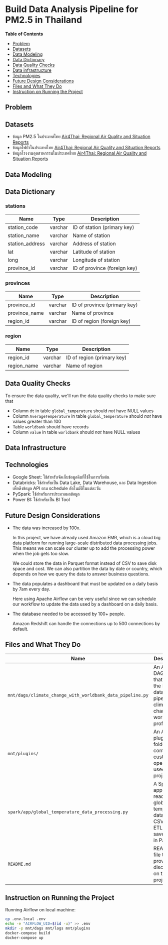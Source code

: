 # Build Data Analysis Pipeline for PM2.5 in Thailand

**Table of Contents**

* [Problem](#problem)
* [Datasets](#datasets)
* [Data Modeling](#data-modeling)
* [Data Dictionary](#data-dictionary)
* [Data Quality Checks](#data-quality-checks)
* [Data infrastructure](#data-infrastructure)
* [Technologies](#technologies)
* [Future Design Considerations](#future-design-considerations)
* [Files and What They Do](#files-and-what-they-do)
* [Instruction on Running the Project](#instruction-on-running-the-project)


## Problem



## Datasets

* ข้อมูล PM2.5 ในประเทศไทย [Air4Thai: Regional Air Quality and Situation Reports](http://www.air4thai.com/webV3/#/History)
* ข้อมูลไฟป่าในประเทศไทย [Air4Thai: Regional Air Quality and Situation Reports](http://www.air4thai.com/webV3/#/History)
* ข้อมูลโรงงานอุตสาหกรรมในประเทศไทย [Air4Thai: Regional Air Quality and Situation Reports](http://www.air4thai.com/webV3/#/History)

## Data Modeling



## Data Dictionary

### stations

| Name | Type | Description |
| - | - | - |
| station_code | varchar | ID of station (primary key) |
| station_name | varchar | Name of station |
| station_address | varchar | Address of station |
| lat | varchar | Latitude of station |
| long | varchar | Longitude of station |
| province_id | varchar | ID of province (foreign key) |

### provinces

| Name | Type | Description |
| - | - | - | 		
| province_id | varchar | ID of province (primary key) |
| province_name | varchar | Name of province |
| region_id | varchar | ID of region (foreign key) |

### region

| Name | Type | Description |
| - | - | - | 		
| region_id | varchar | ID of region (primary key) |
| region_name | varchar | Name of region |


## Data Quality Checks

To ensure the data quality, we'll run the data quality checks to make sure that

* Column `dt` in table `global_temperature` should *not* have NULL values
* Column `AverageTemperature` in table `global_temperature` should *not* have values greater than 100
* Table `worldbank` should have records
* Column `value` in table `worldbank` should *not* have NULL values

## Data Infrastructure



## Technologies

* Google Sheet: ใช้สำหรับจัดเก็บข้อมูลดิบที่ใช้ในการเริ่มต้น
* Databricks: ใช้สำหรับเป็น Data Lake, Data Warehouse, และ Data Ingestion เพื่อดึงข้อมูล API ตาม schedule อัตโนมัติในแต่ละวัน
* PySpark: ใช้สำหรับการประมวลผลข้อมูล
* Power BI:  ใช้สำหรับเป็น BI Tool
  
## Future Design Considerations

* The data was increased by 100x.

  In this project, we have already used Amazon EMR, which is a  cloud big data
  platform for running large-scale distributed data processing jobs. This means
  we can scale our cluster up to add the processing power when the job gets too
  slow.

  We could store the data in Parquet format instead of CSV to save disk space
  and cost. We can also partition the data by date or country, which depends on
  how we query the data to answer business questions.

* The data populates a dashboard that must be updated on a daily basis by 7am every day.

  Here using Apache Airflow can be very useful since we can schedule our
  workflow to update the data used by a dashboard on a daily basis.

* The database needed to be accessed by 100+ people.

  Amazon Redshift can handle the connections up to 500 connections by default.

## Files and What They Do

| Name | Description |
| - | - |
| `mnt/dags/climate_change_with_worldbank_data_pipeline.py` | An Airflow DAG file that runs the ETL data pipeline on climate change and world bank profile data |
| `mnt/plugins/` | An Airflow plugin folder that contains customer operators used in this project |
| `spark/app/global_temperature_data_processing.py` | A Spark app that reads the global temperature data from CSV, runs ETL, and saves data in Parquet |
| `README.md` | README file that provides discussion on this project |

## Instruction on Running the Project

Running Airflow on local machine:

```sh
cp .env.local .env
echo -e "AIRFLOW_UID=$(id -u)" >> .env
mkdir -p mnt/dags mnt/logs mnt/plugins
docker-compose build
docker-compose up
```

